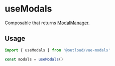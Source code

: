 # useModals

Composable that returns [ModalManager](/api/modal-manager).

## Usage
```ts
import { useModals } from '@outloud/vue-modals'

const modals = useModals()
```
